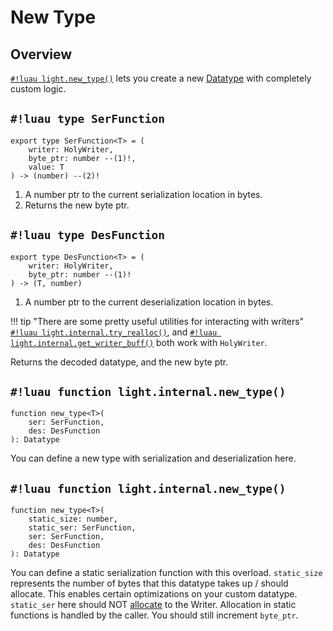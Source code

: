 # New Type

## Overview

[`#!luau light.new_type()`](./new_type.md) lets you create a new [Datatype](../../datatypes/index.md) with completely
custom logic.

## `#!luau type SerFunction`

```luau title='<!-- client --> <!-- server --> <!-- shared --> <!-- experimental --> <!-- internal -->'
export type SerFunction<T> = (
    writer: HolyWriter,
    byte_ptr: number --(1)!,
    value: T
) -> (number) --(2)!
```

1. A number ptr to the current serialization location in bytes.
2. Returns the new byte ptr.

## `#!luau type DesFunction`

```luau title='<!-- client --> <!-- server --> <!-- shared --> <!-- experimental --> <!-- internal -->'
export type DesFunction<T> = (
    writer: HolyWriter,
    byte_ptr: number --(1)!
) -> (T, number)
```

1. A number ptr to the current deserialization location in bytes.

!!! tip "There are some pretty useful utilities for interacting with writers"
    [`#!luau light.internal.try_realloc()`](../io/writer/try_realloc.md), and
    [`#!luau light.internal.get_writer_buff()`](../io/writer/get_writer_buff.md) both work with `HolyWriter`.

Returns the decoded datatype, and the new byte ptr.

## `#!luau function light.internal.new_type()`

```luau title='<!-- client --> <!-- server --> <!-- shared --> <!-- experimental --> <!-- sync --> <!-- internal -->'
function new_type<T>(
    ser: SerFunction,
    des: DesFunction
): Datatype
```

You can define a new type with serialization and deserialization here.

## `#!luau function light.internal.new_type()`

```luau title='<!-- client --> <!-- server --> <!-- shared --> <!-- experimental --> <!-- sync --> <!-- internal -->'
function new_type<T>(
    static_size: number,
    static_ser: SerFunction,
    ser: SerFunction,
    des: DesFunction
): Datatype
```

You can define a static serialization function with this overload. `static_size` represents the number of bytes that
this datatype takes up / should allocate. This enables certain optimizations on your custom datatype.
`static_ser` here should NOT [allocate](../io/writer/try_realloc.md) to the Writer. Allocation in static functions is
handled by the caller. You should still increment `byte_ptr`.

